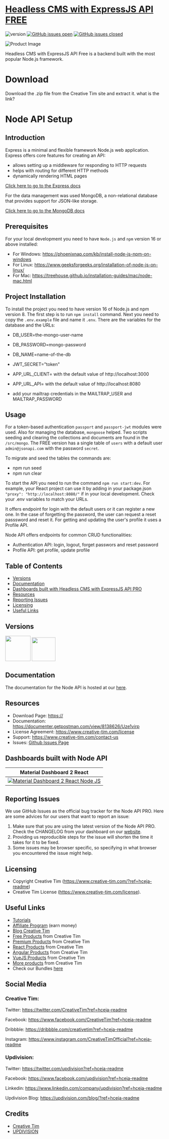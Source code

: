 # [Headless CMS with ExpressJS API FREE]((https://headless-cms-with-express-js-api.creative-tim.com/?ref=hceja-readme))

![version](https://img.shields.io/badge/version-1.0.0-blue.svg) [![GitHub issues open](https://img.shields.io/github/issues/creativetimofficial/ct-headless-cms-with-laravel-json-api.svg?maxAge=2592000)](https://github.com/creativetimofficial/ct-headless-cms-with-laravel-json-api/issues?q=is%3Aopen+is%3Aissue) [![GitHub issues closed](https://img.shields.io/github/issues-closed-raw/creativetimofficial/ct-headless-cms-with-laravel-json-api/ct-headless-cms-with-laravel-json-api.svg?maxAge=2592000)](https://github.com/creativetimofficial/ct-headless-cms-with-laravel-json-api/issues?q=is%3Aissue+is%3Aclosed)

![Product Image](https://s3.amazonaws.com/creativetim_bucket/products/690/original/headlesscms-expressjs-pro.jpg?1664798078)

Headless CMS with ExpressJS API Free is a backend built with the most popular Node.js framework.

# Download
Download the .zip file from the Creative Tim site and extract it. what is the link?

# Node API Setup

## Introduction

Express is a minimal and flexible framework Node.js web application. Express offers core features for creating an API:
- allows setting up a middleware for responding to HTTP requests
- helps with routing for different HTTP methods
- dynamically rendering HTML pages

[Click here to go to the Express docs](https://expressjs.com/)

For the data management was used MongoDB, a non-relational database that provides support for JSON-like storage.

[Click here to go to the MongoDB docs](https://www.mongodb.com/docs/)

## Prerequisites

For your local development you need to have `Node.js` and `npm` version 16 or above installed:
- For Windows: https://phoenixnap.com/kb/install-node-js-npm-on-windows
- For Linux: https://www.geeksforgeeks.org/installation-of-node-js-on-linux/
- For Mac: https://treehouse.github.io/installation-guides/mac/node-mac.html

## Project Installation

To install the project you need to have version 16 of Node.js and npm version 8. The first step is to run `npm install` command. Next you need to copy the `.env.example` file and name it `.env`. There are the variables for the database and the URLs:
- DB_USER=the-mongo-user-name
- DB_PASSWORD=mongo-password
- DB_NAME=name-of-the-db

- JWT_SECRET="token"

- APP_URL_CLIENT= with the default value of http://localhost:3000
- APP_URL_API= with the default value of http://localhost:8080

- add your mailtrap credentials in the MAILTRAP_USER and MAILTRAP_PASSWORD

## Usage

For a token-based authentication `passport` and `passport-jwt` modules were used. Also for managing the database, `mongoose` helped. Two scripts seeding and clearing the collections and documents are found in the `/src/mongo`. The FREE version has a single table of `users` with a default user `admin@jsonapi.com` with the password `secret`.

To migrate and seed the tables the commands are:
- npm run seed
- npm run clear

To start the API you need to run the command `npm run start:dev`. For example, your React project can use it by adding in your package.json `"proxy": "http://localhost:8080/"` if in your local development. Check your .env variables to match your URLs.

It offers endpoint for login with the default users or it can register a new one. In the case of forgetting the password, the user can request a reset passsword and reset it. For getting and updating the user's profile it uses a Profile API.

Node API offers endpoints for common CRUD functionalities:
- Authentication API: login, logout, forget passwors and reset password
- Profile API: get profile, update profile

## Table of Contents

* [Versions](#versions)
* [Documentation](#documentation)
* [Dashboards built with Headless CMS with ExpressJS API PRO](#dashboards-built-with-headless-cms-with-expressjs-api-pro)
* [Resources](#resources)
* [Reporting Issues](#reporting-issues)
* [Licensing](#licensing)
* [Useful Links](#useful-links)

## Versions

[<img src="https://github.com/creativetimofficial/public-assets/blob/master/logos/laravel_logo.png" height="80" />](#)
[<img src="https://github.com/creativetimofficial/public-assets/blob/master/logos/nodejs-logo.jpg" height="75" />](#)

## Documentation
The documentation for the Node API is hosted at our [here](https://documenter.getpostman.com/view/8138626/Uze1virp).

## Resources
- Download Page: <https://>
- Documentation: <https://documenter.getpostman.com/view/8138626/Uze1virp>
- License Agreement: <https://www.creative-tim.com/license>
- Support: <https://www.creative-tim.com/contact-us>
- Issues: [Github Issues Page](https://)

## Dashboards built with Node API
| Material Dashboard 2 React|
| --- |
| [![Material Dashboard 2 React Node JS](https://s3.amazonaws.com/creativetim_bucket/products/689/original/react-material-dashboard-pro-nodejs.jpg?1664790326)](https://material-dashboard-react-nodejs.creative-tim.com/auth/login?ref=hceja-readme) 


## Reporting Issues

We use GitHub Issues as the official bug tracker for the Node API PRO. Here are some advices for our users that want to report an issue:

1. Make sure that you are using the latest version of the Node API PRO. Check the CHANGELOG from your dashboard on our [website](https://www.creative-tim.com/?ref=hceja-readme).
2. Providing us reproducible steps for the issue will shorten the time it takes for it to be fixed.
3. Some issues may be browser specific, so specifying in what browser you encountered the issue might help.

## Licensing

- Copyright Creative Tim (https://www.creative-tim.com/?ref=hceja-readme)
- Creative Tim License (https://www.creative-tim.com/license).


## Useful Links

- [Tutorials](https://www.youtube.com/channel/UCVyTG4sCw-rOvB9oHkzZD1w)
- [Affiliate Program](https://www.creative-tim.com/affiliates/new) (earn money)
- [Blog Creative Tim](http://blog.creative-tim.com/)
- [Free Products](https://www.creative-tim.com/bootstrap-themes/free) from Creative Tim
- [Premium Products](https://www.creative-tim.com/bootstrap-themes/premium?ref=hceja-readme) from Creative Tim
- [React Products](https://www.creative-tim.com/bootstrap-themes/react-themes?ref=hceja-readme) from Creative Tim
- [Angular Products](https://www.creative-tim.com/bootstrap-themes/angular-themes?ref=hceja-readme) from Creative Tim
- [VueJS Products](https://www.creative-tim.com/bootstrap-themes/vuejs-themes?ref=hceja-readme) from Creative Tim
- [More products](https://www.creative-tim.com/bootstrap-themes?ref=hceja-readme) from Creative Tim
- Check our Bundles [here](https://www.creative-tim.com/bundles??ref=hceja-readme)

## Social Media

### Creative Tim:

Twitter: <https://twitter.com/CreativeTim?ref=hceja-readme>

Facebook: <https://www.facebook.com/CreativeTim?ref=hceja-readme>

Dribbble: <https://dribbble.com/creativetim?ref=hceja-readme>

Instagram: <https://www.instagram.com/CreativeTimOfficial?ref=hceja-readme>


### Updivision:

Twitter: <https://twitter.com/updivision?ref=hceja-readme>

Facebook: <https://www.facebook.com/updivision?ref=hceja-readme>

Linkedin: <https://www.linkedin.com/company/updivision?ref=hceja-readme>

Updivision Blog: <https://updivision.com/blog/?ref=hceja-readme>

## Credits

- [Creative Tim](https://creative-tim.com/?ref=hceja-readme)
- [UPDIVISION](https://updivision.com)
